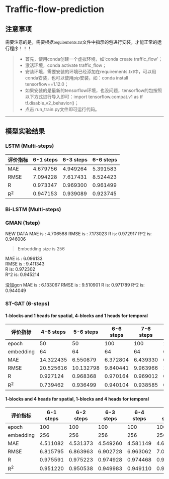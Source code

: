 # Traffic-flow-prediction

## 注意事项

<font face="微软雅黑" >需要注意的是，需要根据requirements.txt文件中指示的包进行安装，才能正常的运行程序！！！</font>
  
>* 首先，使用conda创建一个虚拟环境，如‘conda create traffic_flow’；  
> * 激活环境，conda activate traffic_flow；  
> * 安装环境，需要安装的环境已经添加在requirements.txt中，可以用conda安装，也可以使用pip安装，如：conda install tensorflow==1.12.0；  
> * 如果安装的是最新的tensorflow环境，也没问题，tensorflow的包按照以下方式进行导入即可：import tensorflow.compat.v1 as tf
tf.disable_v2_behavior()；  
> * 点击 run_train.py文件即可运行代码。
---

## 模型实验结果
### LSTM (Multi-steps)

|  评价指标     | 6-1 steps|6-3 steps |6-6 steps |
|  ----        | ----     |  ----    |  ----    |
| MAE          | 4.679756 | 4.949264 | 5.391583 |
| RMSE         | 7.094228 | 7.617431 | 8.524423 |
| R            | 0.973347 | 0.969300 | 0.961499 |
| R<sup>2</sup>| 0.947153 | 0.939089 | 0.923745 | 
 
### Bi-LSTM (Multi-steps)

### GMAN (1step)  

NEW DATA
MAE is : 4.706588
RMSE is : 7.173023
R is: 0.972917
R^$2$ is: 0.946006

> Embedding size is 256  

MAE is : 6.096133  
RMSE is : 9.411343  
R is: 0.972302  
R^$2$ is: 0.945214  

没加gcn
MAE is : 6.133067
RMSE is : 9.510901
R is: 0.971789
R^$2$ is: 0.944049

### ST-GAT (6-steps)  
#### 1-blocks and 1 heads for spatial, 4-blocks and 1 heads for temporal

|评价指标         |4-6 steps|5-6 steps|6-6 steps|7-6 steps|8-6 steps|9-6 steps|
|  ----          | ----    |  ----   |  ----   |----     |----     |----     |
|epoch           |50       |50       |100      |100      |100      |100      |
|embedding       |64       |64       |64       | 64      |64       |64       |
| MAE            |14.322435|6.550879 |6.372804 |6.439330 |6.479654 |6.501210 |
| RMSE           |20.525616|10.132798|9.840441 |9.963966 |10.042691|10.095425|
| R              |0.927124 |0.968368 |0.970164 |0.969012 |0.968415 |0.968201 |
| R<sup>2</sup>  |0.739462 |0.936499 |0.940104 |0.938585 |0.937646 |0.936981 | 

#### 1-blocks and 4 heads for spatial, 1-blocks and 4 heads for temporal

|评价指标         |6-1 steps|6-2 steps|6-3 steps|6-4 steps|6-5 steps|6-6 steps|
|  ----          | ----    |  ----   |  ----   |----     |----     |----     |
|epoch           |100      |100      |100      |100      |100      |100      |
|embedding       |256      |256      |256      | 256     |256      |256      |
| MAE            |4.511082 |4.531373 |4.549260 |4.581149 |4.600930 |4.624682 |
| RMSE           |6.815795 |6.863963 |6.902728 |6.963062 |7.013478 |7.061870 |
| R              |0.975591 |0.975223 |0.974928 |0.974468 |0.974093 |0.973713 |
| R<sup>2</sup>  |0.951220 |0.950538 |0.949983 |0.949110 |0.948387 |0.947667 | 
